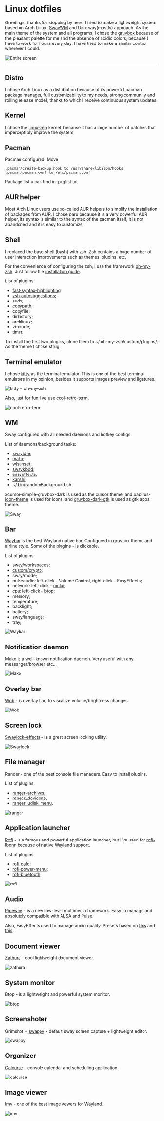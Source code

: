 # Linux dotfiles
Greetings, thanks for stopping by here. I tried to make a lightweight system based on Arch Linux,
[SwayWM](https://github.com/swaywm/sway) and Unix way(mostly) approach. As the main theme of the system and all
programs, I chose the [gruvbox](https://github.com/morhetz/gruvbox) because of the pleasant palette for me and the
absence of acidic colors, because I have to work for hours every day. I have tried to make a similar control wherever
I could.

![Entire screen](.doc-screens/entire-screen.png)
***
## Distro
I chose Arch Linux as a distribution because of its powerful pacman package manager, full customizability to my needs,
strong community and rolling release model, thanks to which I receive continuous system updates.
## Kernel
I chose the [linux-zen](https://github.com/zen-kernel/zen-kernel) kernel, because it has a large number of patches that
imperceptibly improve the system.
## Pacman
Pacman configured.
Move

    .pacman/create-backup.hook to /usr/share/libalpm/hooks
    .pacman/pacman.conf to /etc/pacman.conf
Package list u can find in .pkglist.txt
## AUR helper
Most Arch Linux users use so-called AUR helpers to simplify the installation of packages from AUR. I chose
[paru](https://github.com/Morganamilo/paru) because it is a very powerful AUR helper, its syntax is similar to the
syntax of the pacman itself, it is not abandoned and it is easy to customize.
## Shell
I replaced the base shell (bash) with zsh. Zsh contains a huge number of user interaction improvements such as themes,
plugins, etc.

For the convenience of configuring the zsh, I use the framework [oh-my-zsh](https://github.com/ohmyzsh/ohmyzsh). Just
follow the [installation guide](https://github.com/ohmyzsh/ohmyzsh/blob/master/README.md).

List of plugins:
- [fast-syntax-highlighting](https://github.com/zdharma-continuum/fast-syntax-highlighting);
- [zsh-autosuggestions](https://github.com/zsh-users/zsh-autosuggestions);
- sudo;
- copypath;
- copyfile;
- dirhistory;
- archlinux;
- vi-mode;
- timer.

To install the first two plugins, clone them to ~/.oh-my-zsh/custom/plugins/. As the theme I chose strug.
## Terminal emulator
I chose [kitty](https://github.com/kovidgoyal/kitty) as the terminal emulator. This is one of the best terminal
emulators in my opinion, besides it supports images preview and ligatures.

![kitty + oh-my-zsh](.doc-screens/kitty-zsh.png)

Also, just for fun I've use [cool-retro-term](https://github.com/Swordfish90/cool-retro-term).

![cool-retro-term](.doc-screens/cool-retro-term.png)
## WM
Sway configured with all needed daemons and hotkey configs.

List of daemons/background tasks:
- [swayidle](https://github.com/swaywm/swayidle);
- [mako](https://github.com/emersion/mako);
- [wlsunset](https://github.com/kennylevinsen/wlsunset);
- [swaykbdd](https://github.com/artemsen/swaykbdd);
- [easyeffects](https://github.com/wwmm/easyeffects);
- [kanshi](https://github.com/emersion/kanshi);
- ~/.bin/randomBackground.sh.

[xcursor-simp1e-gruvbox-dark](https://gitlab.com/zoli111/simp1e/) is used as the cursor theme, and 
[papirus-icon-theme](https://github.com/PapirusDevelopmentTeam/papirus-icon-theme) is used for icons, and
[gruvbox-dark-gtk](https://github.com/jmattheis/gruvbox-dark-gtk) is used as gtk apps theme.

![Sway](.doc-screens/sway.png)
## Bar
[Waybar](https://github.com/Alexays/Waybar) is the best Wayland native bar. Configured in gruvbox theme and airline
style. Some of the plugins - is clickable.

List of plugins:
- sway/workspaces;
- [custom/crypto](https://github.com/chadsr/waybar-crypto);
- sway/mode;
- pulseaudio: left-click - Volume Control, right-click - EasyEffects;
- network: left-click - [nmtui](https://github.com/heftig/NetworkManager);
- cpu: left-click - [btop](https://github.com/aristocratos/btop);
- memory;
- temperature;
- backlight;
- battery;
- sway/language;
- tray;

![Waybar](.doc-screens/waybar.png)
## Notification daemon
Mako is a well-known notification daemon. Very useful with any messanger/browser etc...

![Mako](.doc-screens/mako.png)
## Overlay bar
[Wob](https://github.com/francma/wob) - is overlay bar, to visualize volume/brightness changes.

![Wob](.doc-screens/wob.png)
## Screen lock
[Swaylock-effects](https://github.com/jirutka/swaylock-effects) - is a great screen locking utility.

![Swaylock](.doc-screens/swaylock.png)
## File manager
[Ranger](https://github.com/ranger/ranger) - one of the best console file managers. Easy to install plugins.

List of plugins:
- [ranger-archives](https://github.com/maximtrp/ranger-archives);
- [ranger_devicons](https://github.com/alexanderjeurissen/ranger_devicons);
- [ranger_udisk_menu](https://github.com/SL-RU/ranger_udisk_menu).

![ranger](.doc-screens/ranger.png)
## Application launcher
[Rofi](https://github.com/davatorium/rofi) - is a famous and powerful application launcher, but I've used for
[rofi-lbonn](https://github.com/lbonn/rofi) because of native Wayland support.

List of plugins:
- [rofi-calc](https://github.com/svenstaro/rofi-calc);
- [rofi-power-menu](https://github.com/jluttine/rofi-power-menu);
- [rofi-bluetooth](https://github.com/nickclyde/rofi-bluetooth).

![rofi](.doc-screens/rofi.png)
## Audio
[Pipewire](https://gitlab.freedesktop.org/pipewire/pipewire) - is a new low-level multimedia framework. Easy to
manage and absolutely compatible with ALSA and Pulse.

Also, EasyEffects used to manage audio quality. Presets based on
[this](https://github.com/JackHack96/EasyEffects-Presets) and
[this](https://gist.github.com/MateusRodCosta/a10225eb132cdcb97d7c458526f93085).

## Document viewer
[Zathura](https://github.com/pwmt/zathura) - cool lightweight document viewer.

![zathura](.doc-screens/zathura.png)

## System monitor
Btop - is a lightweight and powerful system monitor.

![btop](.doc-screens/btop.png)

## Screenshoter

Grimshot + [swappy](https://github.com/jtheoof/swappy) - default sway screen capture + lightweight editor.

![swappy](.doc-screens/swappy.png)

## Organizer

[Calcurse](https://github.com/lfos/calcurse) - console calendar and scheduling application.

![calcurse](.doc-screens/calcurse.png)

## Image viewer
[Imv](https://github.com/eXeC64/imv) - one of the best image vewers for Wayland.

![imv](.doc-screens/imv.png)